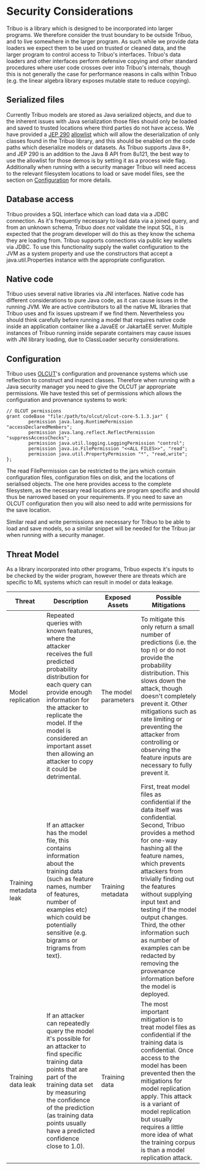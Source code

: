 # Security Considerations
Tribuo is a library which is designed to be incorporated into larger programs. We therefore
consider the trust boundary to be outside Tribuo, and to live somewhere in the larger program.
As such while we provide data loaders we expect them to be used on trusted or cleaned data, and
the larger program to control access to Tribuo's interfaces. Tribuo's data loaders and other
interfaces perform defensive copying and other standard procedures where user code crosses
over into Tribuo's internals, though this is not generally the case for performance reasons
in calls within Tribuo (e.g. the linear algebra library exposes mutable state to reduce copying).

## Serialized files
Currently Tribuo models are stored as Java serialized objects, and due to the inherent 
issues with Java serialization those files should only be loaded and saved to trusted 
locations where third parties do not have access. We have provided a [JEP 290](https://openjdk.java.net/jeps/290) 
[allowlist](jep-290-allowlist.txt) which will allow the deserialization of only classes found in the Tribuo library, and 
this should be enabled on the code paths which deserialize models or datasets. As
Tribuo supports Java 8+, and JEP 290 is an addition to the Java 8 API from 8u121, the best way to use 
the allowlist for those demos is by setting it as a process
wide flag. Additionally when running with a security manager Tribuo will need access to the relevant
filesystem locations to load or save model files, see the section on [Configuration](#Configuration)
for more details.

## Database access
Tribuo provides a SQL interface which can load data via a JDBC connection. As it's frequently
necessary to load data via a joined query, and from an unknown schema, Tribuo *does not* validate
the input SQL, it is expected that the program developer will do this as they know the schema they
are loading from. Tribuo supports connections via public key wallets via JDBC. To use this functionality
supply the wallet configuration to the JVM as a system property and use the constructors that accept
a java.util.Properties instance with the appropriate configuration.

## Native code
Tribuo uses several native libraries via JNI interfaces. Native code has different considerations 
to pure Java code, as it can cause issues in the running JVM. We are active contributors to all the
native ML libraries that Tribuo uses and fix issues upstream if we find them. Nevertheless you should
think carefully before running a model that requires native code inside an application container like a
JavaEE or JakartaEE server. Multiple instances of Tribuo running inside separate containers may cause
issues with JNI library loading, due to ClassLoader security considerations.

## Configuration
Tribuo uses [OLCUT](https://github.com/oracle/olcut)'s configuration and provenance systems which use reflection
to construct and inspect classes.  Therefore when running with a Java security
manager you need to give the OLCUT jar appropriate permissions. We have tested
this set of permissions which allows the configuration and provenance systems
to work:

    // OLCUT permissions
    grant codeBase "file:/path/to/olcut/olcut-core-5.1.3.jar" {
            permission java.lang.RuntimePermission "accessDeclaredMembers";
            permission java.lang.reflect.ReflectPermission "suppressAccessChecks";
            permission java.util.logging.LoggingPermission "control";
            permission java.io.FilePermission "<<ALL FILES>>", "read";
            permission java.util.PropertyPermission "*", "read,write";
    };

The read FilePermission can be restricted to the jars which contain configuration 
files, configuration files on disk, and the locations of serialised objects. The 
one here provides access to the complete filesystem, as the necessary read 
locations are program specific and should thus be narrowed based on your 
requirements. If you need to save an OLCUT configuration then you will also 
need to add write permissions for the save location.

Similar read and write permissions are necessary for Tribuo to be able to load and
save models, so a similar snippet will be needed for the Tribuo jar when running with
a security manager.

## Threat Model
As a library incorporated into other programs, Tribuo expects it's inputs to be 
checked by the wider program, however there are threats which are specific to ML systems which
can result in model or data leakage.

| Threat | Description | Exposed Assets | Possible Mitigations |
| ------ | ----------- | -------------- | -------------------- |
| Model replication | Repeated queries with known features, where the attacker receives the full predicted probability distribution for each query can provide enough information for the attacker to replicate the model. If the model is considered an important asset then allowing an attacker to copy it could be detrimental. | The model parameters | To mitigate this only return a small number of predictions (i.e. the top n) or do not provide the probability distribution. This slows down the attack, though doesn't completely prevent it. Other mitigations such as rate limiting or preventing the attacker from controlling or observing the feature inputs are necessary to fully prevent it.|
| Training metadata leak | If an attacker has the model file, this contains information about the training data (such as feature names, number of features, number of examples etc) which could be potentially sensitive (e.g. bigrams or trigrams from text). | Training metadata | First, treat model files as confidential if the data itself was confidential. Second, Tribuo provides a method for one-way hashing all the feature names, which prevents attackers from trivially finding out the features without supplying input text and testing if the model output changes. Third, the other information such as number of examples can be redacted by removing the provenance information before the model is deployed. | 
| Training data leak | If an attacker can repeatedly query the model it's possible for an attacker to find specific training data points that are part of the training data set by measuring the confidence of the prediction (as training data points usually have a predicted confidence close to 1.0). | Training data | The most important mitigation is to treat model files as confidential if the training data is confidential. Once access to the model has been prevented then the mitigations for model replication apply. This attack is a variant of model replication but usually requires a little more idea of what the training corpus is than a model replication attack. |
